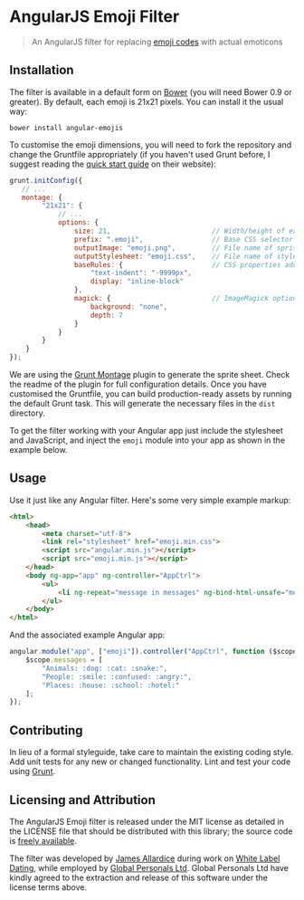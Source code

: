 # AngularJS Emoji Filter

> An AngularJS filter for replacing [emoji codes](http://www.emoji-cheat-sheet.com) with actual emoticons

## Installation

The filter is available in a default form on [Bower](http://bower.io) (you will need Bower 0.9 or greater). By default, each emoji is 21x21 pixels. You can install it the usual way:

    bower install angular-emojis

To customise the emoji dimensions, you will need to fork the repository and change the Gruntfile appropriately (if you haven't used Grunt before, I suggest reading the [quick start guide](http://gruntjs.com/getting-started) on their website):

```js
grunt.initConfig({
   // ...
   montage: {
        "21x21": {
            // ...
            options: {
                size: 21,                         // Width/height of each icon
                prefix: ".emoji",                 // Base CSS selector
                outputImage: "emoji.png",         // File name of sprite sheet
                outputStylesheet: "emoji.css",    // File name of stylesheet
                baseRules: {                      // CSS properties added to the base rule
                    "text-indent": "-9999px",
                    display: "inline-block"
                },
                magick: {                         // ImageMagick options
                    background: "none",
                    depth: 7
                }
            }
        }
    }
});
```

We are using the [Grunt Montage](https://github.com/globaldev/grunt-montage) plugin to generate the sprite sheet. Check the readme of the plugin for full configuration details. Once you have customised the Gruntfile, you can build production-ready assets by running the default Grunt task. This will generate the necessary files in the `dist` directory.

To get the filter working with your Angular app just include the stylesheet and JavaScript, and inject the `emoji` module into your app as shown in the example below.

## Usage

Use it just like any Angular filter. Here's some very simple example markup:

```html
<html>
    <head>
        <meta charset="utf-8">
        <link rel="stylesheet" href="emoji.min.css">
        <script src="angular.min.js"></script>
        <script src="emoji.min.js"></script>
    </head>
    <body ng-app="app" ng-controller="AppCtrl">
        <ul>
            <li ng-repeat="message in messages" ng-bind-html-unsafe="message | emoji"></li>
        </ul>
    </body>
</html>
```

And the associated example Angular app:

```js
angular.module("app", ["emoji"]).controller("AppCtrl", function ($scope) {
    $scope.messages = [
        "Animals: :dog: :cat: :snake:",
        "People: :smile: :confused: :angry:",
        "Places: :house: :school: :hotel:"
    ];
});
```

## Contributing
In lieu of a formal styleguide, take care to maintain the existing coding style. Add unit tests for any new or changed functionality. Lint and test your code using [Grunt](http://gruntjs.com/).

## Licensing and Attribution
The AngularJS Emoji filter is released under the MIT license as detailed in the LICENSE file that should be distributed with this library; the source code is [freely available](http://github.com/globaldev/angular-emoji-filter).

The filter was developed by [James Allardice](http://jamesallardice.com) during work on [White Label Dating](http://www.whitelabeldating.com/), while employed by [Global Personals Ltd](http://www.globalpersonals.co.uk).  Global Personals Ltd have kindly agreed to the extraction and release of this software under the license terms above.
